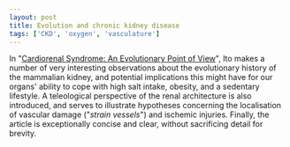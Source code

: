 ```yaml
---
layout: post
title: Evolution and chronic kidney disease
tags: ['CKD', 'oxygen', 'vasculature']
---
```


In "[Cardiorenal Syndrome: An Evolutionary Point of
View](http://dx.doi.org/10.1161/HYPERTENSIONAHA.111.188706)",
Ito makes a number of very interesting observations about the evolutionary
history of the mammalian kidney, and potential implications this might have
for our organs' ability to cope with high salt intake, obesity, and a
sedentary lifestyle.
A teleological perspective of the renal architecture is also introduced, and
serves to illustrate hypotheses concerning the localisation of vascular damage
("*strain vessels*") and ischemic injuries.
Finally, the article is exceptionally concise and clear, without sacrificing
detail for brevity.
